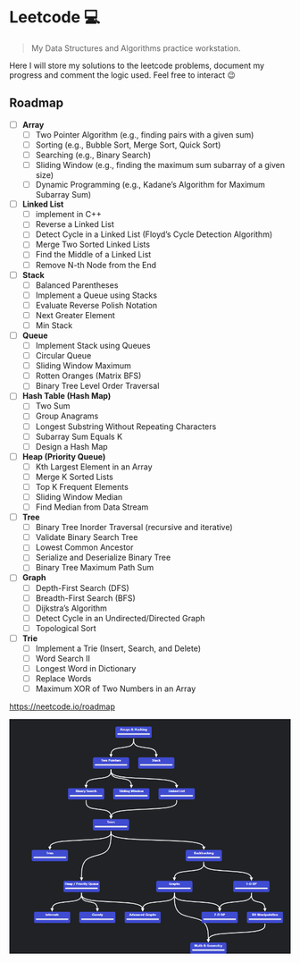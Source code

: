 # Leetcode 💻
> My Data Structures and Algorithms practice workstation.

Here I will store my solutions to the leetcode problems, document my progress and comment the logic used. Feel free to interact 😉

## Roadmap

- [ ]  **Array**
    - [ ]  Two Pointer Algorithm (e.g., finding pairs with a given sum)
    - [ ]  Sorting (e.g., Bubble Sort, Merge Sort, Quick Sort)
    - [ ]  Searching (e.g., Binary Search)
    - [ ]  Sliding Window (e.g., finding the maximum sum subarray of a given size)
    - [ ]  Dynamic Programming (e.g., Kadane’s Algorithm for Maximum Subarray Sum)
- [ ]  **Linked List**
    - [ ]  implement in C++
    - [ ]  Reverse a Linked List
    - [ ]  Detect Cycle in a Linked List (Floyd’s Cycle Detection Algorithm)
    - [ ]  Merge Two Sorted Linked Lists
    - [ ]  Find the Middle of a Linked List
    - [ ]  Remove N-th Node from the End
- [ ]  **Stack**
    - [ ]  Balanced Parentheses
    - [ ]  Implement a Queue using Stacks
    - [ ]  Evaluate Reverse Polish Notation
    - [ ]  Next Greater Element
    - [ ]  Min Stack
- [ ]  **Queue**
    - [ ]  Implement Stack using Queues
    - [ ]  Circular Queue
    - [ ]  Sliding Window Maximum
    - [ ]  Rotten Oranges (Matrix BFS)
    - [ ]  Binary Tree Level Order Traversal
- [ ]  **Hash Table (Hash Map)**
    - [ ]  Two Sum
    - [ ]  Group Anagrams
    - [ ]  Longest Substring Without Repeating Characters
    - [ ]  Subarray Sum Equals K
    - [ ]  Design a Hash Map
- [ ]  **Heap (Priority Queue)**
    - [ ]  Kth Largest Element in an Array
    - [ ]  Merge K Sorted Lists
    - [ ]  Top K Frequent Elements
    - [ ]  Sliding Window Median
    - [ ]  Find Median from Data Stream
- [ ]  **Tree**
    - [ ]  Binary Tree Inorder Traversal (recursive and iterative)
    - [ ]  Validate Binary Search Tree
    - [ ]  Lowest Common Ancestor
    - [ ]  Serialize and Deserialize Binary Tree
    - [ ]  Binary Tree Maximum Path Sum
- [ ]  **Graph**
    - [ ]  Depth-First Search (DFS)
    - [ ]  Breadth-First Search (BFS)
    - [ ]  Dijkstra’s Algorithm
    - [ ]  Detect Cycle in an Undirected/Directed Graph
    - [ ]  Topological Sort
- [ ]  **Trie**
    - [ ]  Implement a Trie (Insert, Search, and Delete)
    - [ ]  Word Search II
    - [ ]  Longest Word in Dictionary
    - [ ]  Replace Words
    - [ ]  Maximum XOR of Two Numbers in an Array
     
https://neetcode.io/roadmap

<img src="./imgs/roadmap.png" />
